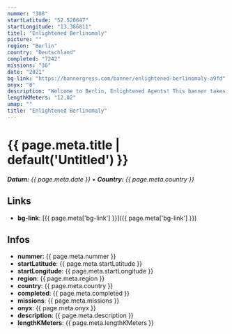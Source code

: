 ```yaml
---
nummer: "308"
startLatitude: "52.520647"
startLongitude: "13.386811"
titel: "Enlightened Berlinomaly"
picture: ""
region: "Berlin"
country: "Deutschland"
completed: "7242"
missions: "36"
date: "2021"
bg-link: "https://bannergress.com/banner/enlightened-berlinomaly-a9fd"
onyx: "0"
description: "Welcome to Berlin, Enlightened Agents! This banner takes you along some of Berlins important sights and results in the offical Berlinomaly logo. \n\nThis mission starts at S Friedrichstrasse."
lengthKMeters: "12,02"
umap: ""
title: "Enlightened Berlinomaly"
---
```

# {{ page.meta.title | default('Untitled') }}

_**Datum:** {{ page.meta.date }} • **Country:** {{ page.meta.country }}_

## Links
- **bg-link**: [{{ page.meta['bg-link'] }}]({{ page.meta['bg-link'] }})

## Infos
- **nummer**: {{ page.meta.nummer }}
- **startLatitude**: {{ page.meta.startLatitude }}
- **startLongitude**: {{ page.meta.startLongitude }}
- **region**: {{ page.meta.region }}
- **country**: {{ page.meta.country }}
- **completed**: {{ page.meta.completed }}
- **missions**: {{ page.meta.missions }}
- **onyx**: {{ page.meta.onyx }}
- **description**: {{ page.meta.description }}
- **lengthKMeters**: {{ page.meta.lengthKMeters }}

